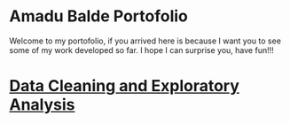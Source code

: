 # Amadu Balde Portofolio

Welcome to my portofolio, if you arrived here is because I want you to see some of my work developed so far. I hope I can surprise you, have fun!!!

# [Data Cleaning and Exploratory Analysis](https://github.com/baldeamadu/Amadu_Projects/blob/8fbc0d8b9a221f1c8367438d1d1ed3f6ed30b1b4/ADIDAS_EDA.ipynb)
